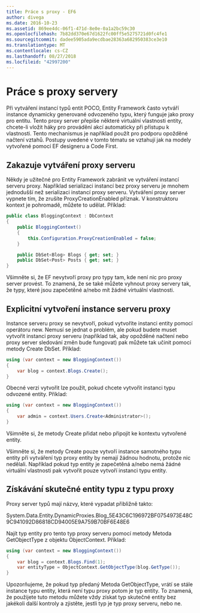 ```yaml
---
title: Práce s proxy - EF6
author: divega
ms.date: 2016-10-23
ms.assetid: 869ee4dc-06f1-471d-8e0e-0a1a2bc59c30
ms.openlocfilehash: 7b82dd370e67d1622fc00ff5e5275721d0fc4fe1
ms.sourcegitcommit: dadee5905ada9ecdbae28363a682950383ce3e10
ms.translationtype: MT
ms.contentlocale: cs-CZ
ms.lasthandoff: 08/27/2018
ms.locfileid: "42997200"
---
```

# <a name="working-with-proxies"></a>Práce s proxy servery
Při vytváření instancí typů entit POCO, Entity Framework často vytváří instance dynamicky generované odvozeného typu, který funguje jako proxy pro entitu. Tento proxy server přepíše některé virtuální vlastnosti entity, chcete-li vložit háky pro provádění akcí automaticky při přístupu k vlastnosti. Tento mechanismus je například použít pro podporu opožděné načtení vztahů. Postupy uvedené v tomto tématu se vztahují jak na modely vytvořené pomocí EF designeru a Code First.  

## <a name="disabling-proxy-creation"></a>Zakazuje vytváření proxy serveru  

Někdy je užitečné pro Entity Framework zabránit ve vytváření instancí serveru proxy. Například serializaci instancí bez proxy serveru je mnohem jednodušší než serializaci instancí proxy serveru. Vytváření proxy server vypnete tím, že zrušíte ProxyCreationEnabled příznak. V konstruktoru kontext je pohromadě, můžete to udělat. Příklad:  

``` csharp
public class BloggingContext : DbContext
{
    public BloggingContext()
    {
        this.Configuration.ProxyCreationEnabled = false;
    }  

    public DbSet<Blog> Blogs { get; set; }
    public DbSet<Post> Posts { get; set; }
}
```  

Všimněte si, že EF nevytvoří proxy pro typy tam, kde není nic pro proxy server provést. To znamená, že se také můžete vyhnout proxy servery tak, že typy, které jsou zapečetěné a/nebo mít žádné virtuální vlastnosti.  

## <a name="explicitly-creating-an-instance-of-a-proxy"></a>Explicitní vytvoření instance serveru proxy  

Instance serveru proxy se nevytvoří, pokud vytvoříte instanci entity pomocí operátoru new. Nemusí se jednat o problém, ale pokud budete muset vytvořit instanci proxy serveru (například tak, aby opožděné načtení nebo proxy server sledování změn bude fungovat) pak můžete tak učinit pomocí metody Create DbSet. Příklad:  

``` csharp
using (var context = new BloggingContext())
{
    var blog = context.Blogs.Create();
}
```  

Obecné verzi vytvořit lze použít, pokud chcete vytvořit instanci typu odvozené entity. Příklad:  

``` csharp
using (var context = new BloggingContext())
{
    var admin = context.Users.Create<Administrator>();
}
```  

Všimněte si, že metody Create přidat nebo připojit ke kontextu vytvořené entity.  

Všimněte si, že metody Create pouze vytvoří instance samotného typu entity při vytváření typ proxy entity by nemají žádnou hodnotu, protože nic nedělali. Například pokud typ entity je zapečetěná a/nebo nemá žádné virtuální vlastnosti pak vytvořit pouze vytvoří instanci typu entity.  

## <a name="getting-the-actual-entity-type-from-a-proxy-type"></a>Získávání skutečné entity typu z typu proxy  

Proxy server typů mají názvy, které vypadat přibližně takto:  

System.Data.Entity.DynamicProxies.Blog_5E43C6C196972BF0754973E48C9C941092D86818CD94005E9A759B70BF6E48E6  

Najít typ entity pro tento typ proxy serveru pomocí metody Metoda GetObjectType z objektu ObjectContext. Příklad:  

``` csharp
using (var context = new BloggingContext())
{
    var blog = context.Blogs.Find(1);
    var entityType = ObjectContext.GetObjectType(blog.GetType());
}
```  

Upozorňujeme, že pokud typ předaný Metoda GetObjectType, vrátí se stále instance typu entity, která není typu proxy potom je typ entity. To znamená, že použijete tuto metodu můžete vždy získat typ skutečné entity bez jakékoli další kontroly a zjistěte, jestli typ je typ proxy serveru, nebo ne.  
